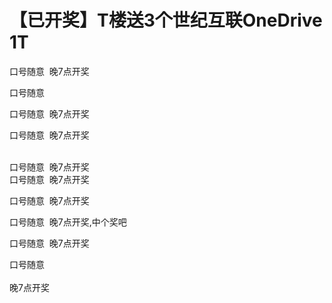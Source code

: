 # 【已开奖】T楼送3个世纪互联OneDrive 1T


口号随意&nbsp;&nbsp;晚7点开奖<br />


口号随意

口号随意&nbsp;&nbsp;晚7点开奖<img id="aimg_K0955" onclick="zoom(this, this.src, 0, 0, 0)" class="zoom" src="https://cdn.jsdelivr.net/gh/hishis/forum-master/public/images/patch.gif" onmouseover="img_onmouseoverfunc(this)" onload="thumbImg(this)" border="0" alt="" />

口号随意&nbsp;&nbsp;晚7点开奖

<br />
口号随意&nbsp;&nbsp;晚7点开奖

<br />
口号随意&nbsp;&nbsp;晚7点开奖<br />


口号随意&nbsp;&nbsp;晚7点开奖

口号随意&nbsp;&nbsp;晚7点开奖,中个奖吧

口号随意&nbsp;&nbsp;晚7点开奖

口号随意<br />
<br />
晚7点开奖

